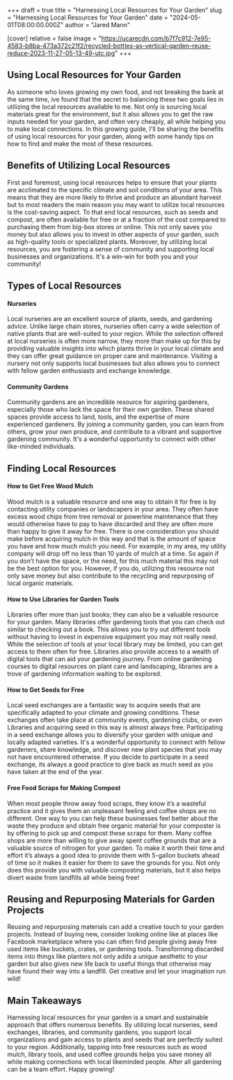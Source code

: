 +++
draft = true
title = "Harnessing Local Resources for Your Garden"
slug = "Harnessing Local Resources for Your Garden"
date = "2024-05-01T08:00:00.000Z"
author = "Jared Mann"

[cover]
relative = false
image = "https://ucarecdn.com/b7f7c912-7e95-4583-b8ba-473a372c21f2/recycled-bottles-as-vertical-garden-reuse-reduce-2023-11-27-05-13-49-utc.jpg"
+++
## Using Local Resources for Your Garden

As someone who loves growing my own food, and not breaking the bank at the same time, ive found that the secret to balancing these two goals lies in utilizing the local resources available to me. Not only is sourcing local materials great for the environment, but it also allows you to get the raw inputs needed for your garden, and often very cheaply, all while helping you to make local connections. In this growing guide, I'll be sharing the benefits of using local resources for your garden, along with some handy tips on how to find and make the most of these resources.

## **Benefits of Utilizing Local Resources**

First and foremost, using local resources helps to ensure that your plants are acclimated to the specific climate and soil conditions of your area. This means that they are more likely to thrive and produce an abundant harvest but to most readers the main reason you may want to utilize local resources is the cost-saving aspect. To that end local resources, such as seeds and compost, are often available for free or at a fraction of the cost compared to purchasing them from big-box stores or online. This not only saves you money but also allows you to invest in other aspects of your garden, such as high-quality tools or specialized plants. Moreover, by utilizing local resources, you are fostering a sense of community and supporting local businesses and organizations. It's a win-win for both you and your community!

## Types of Local Resources

#### Nurseries

Local nurseries are an excellent source of plants, seeds, and gardening advice. Unlike large chain stores, nurseries often carry a wide selection of native plants that are well-suited to your region. While the selection offered at local nurseries is often more narrow, they more than make up for this by providing valuable insights into which plants thrive in your local climate and they can offer great guidance on proper care and maintenance. Visiting a nursery not only supports local businesses but also allows you to connect with fellow garden enthusiasts and exchange knowledge.

#### Community Gardens

Community gardens are an incredible resource for aspiring gardeners, especially those who lack the space for their own garden. These shared spaces provide access to land, tools, and the expertise of more experienced gardeners. By joining a community garden, you can learn from others, grow your own produce, and contribute to a vibrant and supportive gardening community. It's a wonderful opportunity to connect with other like-minded individuals. 

## Finding Local Resources

#### How to Get Free Wood Mulch

Wood mulch is a valuable resource and one way to obtain it for free is by contacting utility companies or landscapers in your area. They often have excess wood chips from tree removal or powerline maintenance that they would otherwise have to pay to have discarded and they are often more than happy to give it away for free. There is one consideration you should make before acquiring mulch in this way and that is the amount of space you have and how much mulch you need. For example, in my area, my utility company will drop off no less than 10 yards of mulch at a time. So again if you don’t have the space, or the need, for this much material this may not be the best option for you. However, if you do, utilizing this resource not only save money but also contribute to the recycling and repurposing of local organic materials.

#### How to Use Libraries for Garden Tools

Libraries offer more than just books; they can also be a valuable resource for your garden. Many libraries offer gardening tools that you can check out similar to checking out a book. This allows you to try out different tools without having to invest in expensive equipment you may not really need. While the selection of tools at your local library may be limited, you can get access to them often for free. Libraries also provide access to a wealth of digital tools that can aid your gardening journey. From online gardening courses to digital resources on plant care and landscaping, libraries are a trove of gardening information waiting to be explored.

#### How to Get Seeds for Free

Local seed exchanges are a fantastic way to acquire seeds that are specifically adapted to your climate and growing conditions. These exchanges often take place at community events, gardening clubs, or even Libraries and acquiring seed in this way is almost always free. Participating in a seed exchange allows you to diversify your garden with unique and locally adapted varieties. It's a wonderful opportunity to connect with fellow gardeners, share knowledge, and discover new plant species that you may not have encountered otherwise. If you decide to participate in a seed exchange, its always a good practice to give back as much seed as you have taken at the end of the year. 

#### Free Food Scraps for Making Compost

When most people throw away food scraps, they know it’s a wasteful practice and it gives them an unpleasant feeling and coffee shops are no different. One way to you can help these businesses feel better about the waste they produce and obtain free organic material for your composter is by offering to pick up and compost these scraps for them. Many coffee shops are more than willing to give away spent coffee grounds that are a valuable source of nitrogen for your garden. To make it worth their time and effort it’s always a good idea to provide them with 5-gallon buckets ahead of time so it makes it easier for them to save the grounds for you. Not only does this provide you with valuable composting materials, but it also helps divert waste from landfills all while being free!

## Reusing and Repurposing Materials for Garden Projects

Reusing and repurposing materials can add a creative touch to your garden projects. Instead of buying new, consider looking online like at places like Facebook marketplace where you can often find people giving away free used items like buckets, crates, or gardening tools. Transforming discarded items into things like planters not only adds a unique aesthetic to your garden but also gives new life back to useful things that otherwise may have found their way into a landfill. Get creative and let your imagination run wild!

## Main Takeaways

Harnessing local resources for your garden is a smart and sustainable approach that offers numerous benefits. By utilizing local nurseries, seed exchanges, libraries, and community gardens, you support local organizations and gain access to plants and seeds that are perfectly suited to your region. Additionally, tapping into free resources such as wood mulch, library tools, and used coffee grounds helps you save money all while making connections with local likeminded people. After all gardening can be a team effort. Happy growing!
